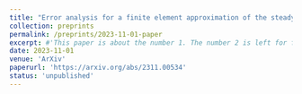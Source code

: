 ```yaml
---
title: "Error analysis for a finite element approximation of the steady $p(.)$-Navier-Stokes equations"
collection: preprints
permalink: /preprints/2023-11-01-paper
excerpt: #'This paper is about the number 1. The number 2 is left for future work.'
date: 2023-11-01
venue: 'ArXiv'
paperurl: 'https://arxiv.org/abs/2311.00534'
status: 'unpublished'
--- 
```


